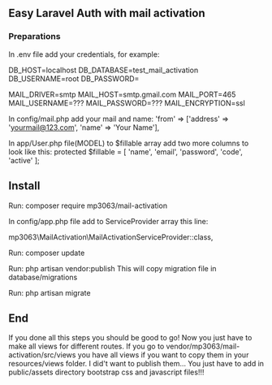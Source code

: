 ## Easy Laravel Auth with mail activation

### Preparations

In .env file add your credentials, for example:

DB_HOST=localhost
DB_DATABASE=test_mail_activation
DB_USERNAME=root
DB_PASSWORD=

MAIL_DRIVER=smtp
MAIL_HOST=smtp.gmail.com
MAIL_PORT=465
MAIL_USERNAME=???
MAIL_PASSWORD=???
MAIL_ENCRYPTION=ssl

In config/mail.php add your mail and name:
'from' => ['address' => 'yourmail@123.com', 'name' => 'Your Name'],

In app/User.php file(MODEL) to $fillable array add two more columns to look like this:
protected $fillable = [ 'name', 'email', 'password', 'code', 'active' ];

## Install

Run:
composer require mp3063/mail-activation

In config/app.php file add to ServiceProvider array this line:

mp3063\MailActivation\MailActivationServiceProvider::class,

Run:
composer update

Run:
php artisan vendor:publish
This will copy migration file in database/migrations

Run:
php artisan migrate

## End

If you done all this steps you should be good to go! Now you just have to make all views for different routes. If you go to vendor/mp3063/mail-activation/src/views you have all views if you want to copy them in your resources/views folder. I did't want to publish them... You just have to add in public/assets directory bootstrap css and javascript files!!!